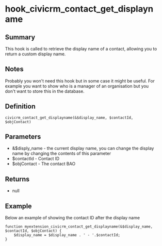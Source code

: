 # hook_civicrm_contact_get_displayname

## Summary

This hook is called to retrieve the display name of a contact, allowing you to return a custom display name.

## Notes

Probably you won't need this hook but in some case it might be useful.
For example you want to show who is a manager of an organisation but you
don't want to store this in the database.

## Definition

    civicrm_contact_get_displayname(&$display_name, $contactId, $objContact)

## Parameters

-   &$disply_name - the current display name, you can change the
    display name by changing the contents of this parameter
-   $contactId - Contact ID
-   $objContact - The contact BAO

## Returns

-   null

## Example

Below an example of showing the contact ID after the display name

    function myextension_civicrm_contact_get_displayname(&$display_name, $contactId, $objContact) {
        $display_name = $display_name . ' - '.$contactId;
    }